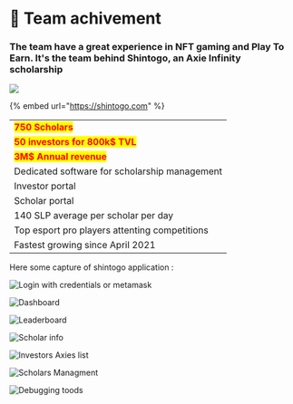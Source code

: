 # 👿 Team achivement

### The team have a great experience in NFT gaming and Play To Earn. It's the team behind Shintogo, an Axie Infinity scholarship

![](../.gitbook/assets/color\_256.png)

{% embed url="https://shintogo.com" %}

|                                                                |
| -------------------------------------------------------------- |
| <mark style="color:red;">**750 Scholars**</mark>               |
| <mark style="color:red;">**50 investors for 800k$ TVL**</mark> |
| <mark style="color:red;">**3M$ Annual revenue**</mark>         |
| Dedicated software for scholarship management                  |
| Investor portal                                                |
| Scholar portal                                                 |
| 140 SLP average per scholar per day                            |
| Top esport pro players attenting competitions                  |
| Fastest growing since April 2021                               |

Here some capture of shintogo application :

![Login with credentials or metamask](../.gitbook/assets/shin\_cap1.jpg)

![Dashboard](../.gitbook/assets/shin\_cap2.jpg)

![Leaderboard](../.gitbook/assets/shin\_cap3.jpg)

![Scholar info ](../.gitbook/assets/shin\_cap4.jpg)

![Investors Axies list](../.gitbook/assets/shin\_cap5.jpg)

![Scholars Managment](../.gitbook/assets/shin\_cap6.jpg)

![Debugging toods](../.gitbook/assets/shin\_cap7.jpg)
